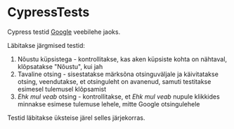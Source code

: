 # CypressTests 
Cypress testid [Google](https://google.com) veebilehe jaoks.

Läbitakse järgmised testid:
1. Nõustu küpsistega - kontrollitakse, kas aken küpsiste kohta on nähtaval, klõpsatakse "Nõustu", kui jah
2. Tavaline otsing - sisestatakse märksõna otsinguväljale ja käivitatakse otsing, veendutakse, et otsinguleht on avanenud, samuti testitakse esimesel tulemusel klõpsamist
4. _Ehk mul veab_ otsing - kontrollitakse, et _Ehk mul veab_ nupule klikkides minnakse esimese tulemuse lehele, mitte Google otsingulehele

Testid läbitakse üksteise järel selles järjekorras.
